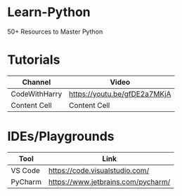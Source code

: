 # Learn-Python
50+ Resources to Master Python

# Tutorials

| Channel  | Video |
| ------------- | ------------- |
| CodeWithHarry  | https://youtu.be/gfDE2a7MKjA  |
| Content Cell  | Content Cell  |

# IDEs/Playgrounds

| Tool  | Link |
| ------------- | ------------- |
| VS Code  | https://code.visualstudio.com/  |
| PyCharm  | https://www.jetbrains.com/pycharm/  |

